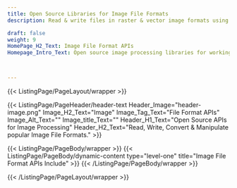 ```yaml
---
title: Open Source Libraries for Image File Formats
description: Read & write files in raster & vector image formats using PHP & Java open source libraries.

draft: false
weight: 9
HomePage_H2_Text: Image File Format APIs
Homepage_Intro_Text: Open source image processing libraries for working with popular imaging file formats like PNG, JPEG, BMP, TIFF & more.



---
```


{{< ListingPage/PageLayout/wrapper >}}

{{< ListingPage/PageHeader/header-text
Header_Image="header-image.png"
Image_H2_Text="Image"
Image_Tag_Text="File Format APIs"
Image_Alt_Text=""
Image_title_Text=""
Header_H1_Text="Open Source APIs for Image Processing"
Header_H2_Text="Read, Write, Convert & Manipulate popular Image File Formats." >}}

{{< ListingPage/PageBody/wrapper >}}
{{< ListingPage/PageBody/dynamic-content type="level-one" title="Image File Format APIs Include" >}}
{{< /ListingPage/PageBody/wrapper >}}

{{< /ListingPage/PageLayout/wrapper >}}